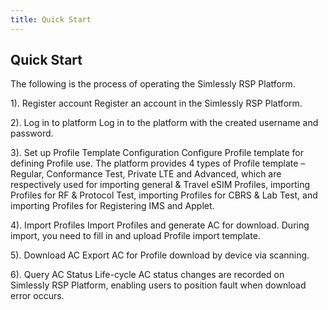 ```yaml
---
title: Quick Start
---
```


## Quick Start

The following is the process of operating the Simlessly RSP Platform.

1). Register account
Register an account in the Simlessly RSP Platform.

2). Log in to platform
Log in to the platform with the created username and password.

3). Set up Profile Template Configuration
Configure Profile template for defining Profile use. The platform provides 4 types of Profile template – Regular, Conformance Test, Private LTE and Advanced, which are respectively used for importing general & Travel eSIM Profiles, importing Profiles for RF & Protocol Test, importing Profiles for CBRS & Lab Test, and importing Profiles for Registering IMS and Applet.

4). Import Profiles
Import Profiles and generate AC for download. During import, you need to fill in and upload Profile import template.

5). Download AC
Export AC for Profile download by device via scanning.

6). Query AC Status
Life-cycle AC status changes are recorded on Simlessly RSP Platform, enabling users to position fault when download error occurs.